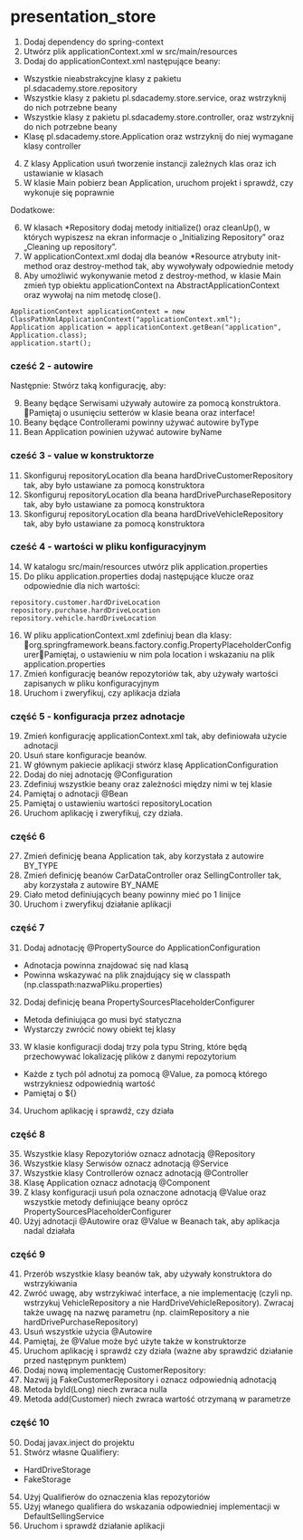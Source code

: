 # presentation_store
1. Dodaj dependency do spring-context
2. Utwórz plik applicationContext.xml w src/main/resources
3. Dodaj do applicationContext.xml następujące beany:<br>
  - Wszystkie nieabstrakcyjne klasy z pakietu pl.sdacademy.store.repository<br>
  - Wszystkie klasy z pakietu pl.sdacademy.store.service, oraz wstrzyknij do nich potrzebne beany<br>
  - Wszystkie klasy z pakietu pl.sdacademy.store.controller, oraz wstrzyknij do nich potrzebne beany<br>
  - Klasę pl.sdacademy.store.Application oraz wstrzyknij do niej wymagane klasy controller<br>
4. Z klasy Application usuń tworzenie instancji zależnych klas oraz ich ustawianie w klasach
5. W klasie Main pobierz bean Application, uruchom projekt i sprawdź, czy wykonuje się poprawnie

Dodatkowe:

6. W klasach *Repository dodaj metody initialize() oraz cleanUp(), w których wypiszesz na ekran informacje o „Initializing Repository” oraz „Cleaning up repository”. 
7. W applicationContext.xml dodaj dla beanów *Resource atrybuty init-method oraz destroy-method tak, aby wywoływały odpowiednie metody
8. Aby umożliwić wykonywanie metod z destroy-method, w klasie Main zmień typ obiektu applicationContext na AbstractApplicationContext oraz wywołaj na nim metodę close().
```
ApplicationContext applicationContext = new ClassPathXmlApplicationContext("applicationContext.xml");
Application application = applicationContext.getBean("application", Application.class);    
application.start();
```

### cześć 2 - autowire
Następnie: Stwórz taką konfigurację, aby:

9. Beany będące Serwisami używały autowire za pomocą konstruktora. Pamiętaj o usunięciu setterów w klasie beana oraz interface!
10. Beany będące Controllerami powinny używać autowire byType
11. Bean Application powinien używać autowire byName

### cześć 3 - value w konstruktorze
11. Skonfiguruj repositoryLocation dla beana hardDriveCustomerRepository tak, aby było ustawiane za pomocą konstruktora
12. Skonfiguruj repositoryLocation dla beana hardDrivePurchaseRepository tak, aby było ustawiane za pomocą konstruktora
13. Skonfiguruj repositoryLocation dla beana hardDriveVehicleRepository tak, aby było ustawiane za pomocą konstruktora

### cześć 4 - wartości w pliku konfiguracyjnym
14. W katalogu src/main/resources utwórz plik application.properties
15. Do pliku application.properties dodaj następujące klucze oraz odpowiednie dla nich wartości:

```
repository.customer.hardDriveLocation
repository.purchase.hardDriveLocation
repository.vehicle.hardDriveLocation
```
16. W pliku applicationContext.xml zdefiniuj bean dla klasy: org.springframework.beans.factory.config.PropertyPlaceholderConfigurerPamiętaj, o ustawieniu w nim pola location i wskazaniu na plik application.properties
17. Zmień konfigurację beanów repozytoriów tak, aby używały wartości zapisanych w pliku konfiguracyjnym
18. Uruchom i zweryfikuj, czy aplikacja działa

### część 5 - konfiguracja przez adnotacje
19. Zmień konfigurację applicationContext.xml tak, aby definiowała użycie adnotacji
20. Usuń stare konfiguracje beanów.
21. W głównym pakiecie aplikacji stwórz klasę ApplicationConfiguration
22. Dodaj do niej adnotację @Configuration
23. Zdefiniuj wszystkie beany oraz zależności między nimi w tej klasie
24. Pamiętaj o adnotacji @Bean
25. Pamiętaj o ustawieniu wartości repositoryLocation
26. Uruchom aplikację i zweryfikuj, czy działa.

### część 6
27. Zmień definicję beana Application tak, aby korzystała z autowire BY_TYPE
28. Zmień definicję beanów CarDataController oraz SellingController tak, aby korzystała z autowire BY_NAME
29. Ciało metod definiujących beany powinny mieć po 1 linijce
30. Uruchom i zweryfikuj działanie aplikacji

### część 7
31. Dodaj adnotację @PropertySource do ApplicationConfiguration
- Adnotacja powinna znajdować się nad klasą
- Powinna wskazywać na plik znajdujący się w classpath (np.classpath:nazwaPliku.properties)
32. Dodaj definicję beana PropertySourcesPlaceholderConfigurer
- Metoda definiująca go musi być statyczna
- Wystarczy zwrócić nowy obiekt tej klasy
33. W klasie konfiguracji dodaj trzy pola typu String, które będą przechowywać lokalizację plików z danymi repozytorium
- Każde z tych pól adnotuj za pomocą @Value, za pomocą którego wstrzykniesz odpowiednią wartość
- Pamiętaj o ${}
34. Uruchom aplikację i sprawdź, czy działa

### część 8
35. Wszystkie klasy Repozytoriów oznacz adnotacją @Repository
36. Wszystkie klasy Serwisów oznacz adnotacją @Service
37. Wszystkie klasy Controllerów oznacz adnotacją @Controller
38. Klasę Application oznacz adnotacją @Component
39. Z klasy konfiguracji usuń pola oznaczone adnotacją @Value oraz wszystkie metody definiujące beany oprócz PropertySourcesPlaceholderConfigurer
40. Użyj adnotacji @Autowire oraz @Value w Beanach tak, aby aplikacja nadal działała

### część 9
41. Przerób wszystkie klasy beanów tak, aby używały konstruktora do wstrzykiwania
42. Zwróć uwagę, aby wstrzykiwać interface, a nie implementację (czyli np. wstrzykuj VehicleRepository a nie HardDriveVehicleRepository). Zwracaj także uwagę na nazwę parametru (np. claimRepository a nie hardDrivePurchaseRepository)
43. Usuń wszystkie użycia @Autowire
44. Pamiętaj, że @Value może być użyte także w konstruktorze
45. Uruchom aplikację i sprawdź czy działa (ważne aby sprawdzić działanie przed następnym punktem)
46. Dodaj nową implementację CustomerRepository:
47. Nazwij ją FakeCustomerRepository i oznacz odpowiednią adnotacją
48. Metoda byId(Long) niech zwraca nulla
49. Metoda add(Customer) niech zwraca wartość otrzymaną w parametrze

### część 10
50. Dodaj javax.inject do projektu
51. Stwórz własne Qualifiery:
- HardDriveStorage
- FakeStorage
54. Użyj Qualifierów do oznaczenia klas repozytoriów
55. Użyj włanego qualifiera do wskazania odpowiedniej implementacji w DefaultSellingService
56. Uruchom i sprawdź działanie aplikacji
